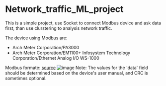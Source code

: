 # Network_traffic_ML_project

This is a simple project, use Socket to connect Modbus device and ask data first, than use clurstering to analysis network traffic.

The device using Modbus are:
- Arch Meter Corporation/PA3000
- Arch Meter Corporation/EM1100+ Infosystem Technology Corporation/Ethernet Analog I/O WS-1000

Modbus formate: [source](https://www.simplymodbus.ca/TCP.htm)
![image](https://github.com/ifany123/Network_traffic_ML_project/assets/137364915/441a325d-a6ea-431e-b737-376416040155)
Note: The values for the 'data' field should be determined based on the device's user manual, and CRC is sometimes optional.



